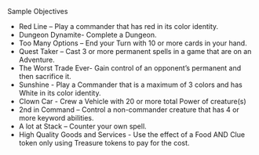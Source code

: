 Sample Objectives
- Red Line – Play a commander that has red in its color identity.
- Dungeon Dynamite- Complete a Dungeon.
- Too Many Options – End your Turn with 10 or more cards in your hand.
- Quest Taker – Cast 3 or more permanent spells in a game that are on an Adventure.
- The Worst Trade Ever- Gain control of an opponent’s permanent and then sacrifice it.
- Sunshine - Play a Commander that is a maximum of 3 colors and has White in its color identity.
- Clown Car - Crew a Vehicle with 20 or more total Power of creature(s)
- 2nd in Command – Control a non-commander creature that has 4 or more keyword abilities.
- A lot at Stack – Counter your own spell.
- High Quality Goods and Services - Use the effect of a Food AND Clue token only using Treasure tokens to pay for the cost.

